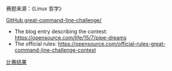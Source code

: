 

赛题来源：《Linux 哲学》

[GitHub great-command-line-challenge/](
https://github.com/opensourceway/great-command-line-challenge/blob/master/greatcommandlinechallenge.index)

- The blog entry describing the contest: https://opensource.com/life/15/7/pipe-dreams
- The official rules: https://opensource.com/official-rules-great-command-line-challenge-contest



[比赛结果](https://opensource.com/life/15/8/winners-announced-great-command-line-challenge)

